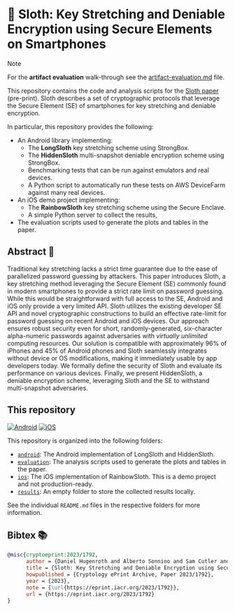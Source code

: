 # 🦥 Sloth: Key Stretching and Deniable Encryption using Secure Elements on Smartphones

> [!NOTE] 
> For the **artifact evaluation** walk-through see the [artifact-evaluation.md](artifact-evaluation.md) file.

This repository contains the code and analysis scripts for the [Sloth paper](https://eprint.iacr.org/2023/1792.pdf) (pre-print).
Sloth describes a set of cryptographic protocols that leverage the Secure Element (SE) of smartphones for key stretching and deniable encryption.

In particular, this repository provides the following:

- An Android library implementing:
  - The **LongSloth** key stretching scheme using StrongBox.
  - The **HiddenSloth** multi-snapshot deniable encryption scheme using StrongBox.
  - Benchmarking tests that can be run against emulators and real devices.
  - A Python script to automatically run these tests on AWS DeviceFarm against many real devices.
- An iOS demo project implementing:
  - The **RainbowSloth** key stretching scheme using the Secure Enclave.
  - A simple Python server to collect the results,
- The evaluation scripts used to generate the plots and tables in the paper.


## Abstract 📄

Traditional key stretching lacks a strict time guarantee due to the ease of parallelized password guessing by attackers.
This paper introduces Sloth, a key stretching method leveraging the Secure Element (SE) commonly found in modern smartphones to provide a strict rate limit on password guessing.
While this would be straightforward with full access to the SE, Android and iOS only provide a very limited API. 
Sloth utilizes the existing developer SE API and novel cryptographic constructions to build an effective rate-limit for password guessing on recent Android and iOS devices.
Our approach ensures robust security even for short, randomly-generated, six-character alpha-numeric passwords against adversaries with _virtually unlimited_ computing resources.
Our solution is compatible with approximately 96% of iPhones and 45% of Android phones and Sloth seamlessly integrates without device or OS modifications, making it immediately usable by app developers today.
We formally define the security of Sloth and evaluate its performance on various devices.
Finally, we present HiddenSloth, a deniable encryption scheme, leveraging Sloth and the SE to withstand multi-snapshot adversaries.


## This repository

[![Android](https://github.com/lambdapioneer/sloth/actions/workflows/android.yaml/badge.svg?branch=main)](https://github.com/lambdapioneer/sloth/actions/workflows/android.yaml) [![iOS](https://github.com/lambdapioneer/sloth/actions/workflows/ios.yaml/badge.svg?branch=main)](https://github.com/lambdapioneer/sloth/actions/workflows/ios.yaml)

This repository is organized into the following folders:

- [`android`](android/): The Android implementation of LongSloth and HiddenSloth.
- [`evaluation`](evaluation/): The analysis scripts used to generate the plots and tables in the paper.
- [`ios`](ios/): The iOS implementation of RainbowSloth. This is a demo project and not production-ready.
- [`results`](results/): An empty folder to store the collected results locally.

See the individual `README.md` files in the respective folders for more information.


## Bibtex 📚

```bibtex
@misc{cryptoeprint:2023/1792,
      author = {Daniel Hugenroth and Alberto Sonnino and Sam Cutler and Alastair R. Beresford},
      title = {Sloth: Key Stretching and Deniable Encryption using Secure Elements on Smartphones},
      howpublished = {Cryptology ePrint Archive, Paper 2023/1792},
      year = {2023},
      note = {\url{https://eprint.iacr.org/2023/1792}},
      url = {https://eprint.iacr.org/2023/1792}
}
```
